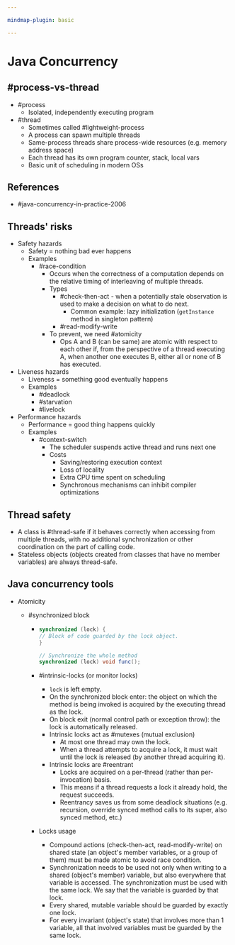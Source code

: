 ```yaml
---

mindmap-plugin: basic

---
```


# Java Concurrency

## #process-vs-thread
- #process
	- Isolated, independently executing program
- #thread
	- Sometimes called #lightweight-process
	- A process can spawn multiple threads
	- Same-process threads share process-wide resources (e.g. memory address space)
	- Each thread has its own program counter, stack, local vars
	- Basic unit of scheduling in modern OSs

## References
- #java-concurrency-in-practice-2006

## Threads' risks
- Safety hazards
	- Safety = nothing bad ever happens
	- Examples
		- #race-condition
			- Occurs when the correctness of a computation depends on the relative timing of interleaving of multiple threads.
			- Types
				- #check-then-act - when a potentially stale observation is used to make a decision on what to do next.
					- Common example: lazy initialization (`getInstance` method in singleton pattern)
				- #read-modify-write
			- To prevent, we need #atomicity
				- Ops A and B (can be same) are atomic with respect to each other if, from the perspective of a thread executing A, when another one executes B, either all or none of B has executed.
- Liveness hazards
	- Liveness = something good eventually happens
	- Examples
		- #deadlock
		- #starvation
		- #livelock
- Performance hazards
	- Performance = good thing happens quickly
	- Examples
		- #context-switch
			- The scheduler suspends active thread and runs next one
			- Costs
				- Saving/restoring execution context
				- Loss of locality
				- Extra CPU time spent on scheduling
				- Synchronous mechanisms can inhibit compiler optimizations

## Thread safety
- A class is #thread-safe if it behaves correctly when accessing from multiple threads, with no additional synchronization or other coordination on the part of calling code.
- Stateless objects (objects created from classes that have no member variables) are always thread-safe.

## Java concurrency tools
- Atomicity
	- #synchronized block

		-
		  ```java
		  synchronized (lock) {
		  // Block of code guarded by the lock object.
		  }
		  
		  // Synchronize the whole method
		  synchronized (lock) void func();
		  ```

		- #intrinsic-locks (or monitor locks)
			- `lock` is left empty.
			- On the synchronized block enter: the object on which the method is being invoked is acquired by the executing thread as the lock.
			- On block exit (normal control path or exception throw): the lock is automatically released.
			- Intrinsic locks act as #mutexes (mutual exclusion)
				- At most one thread may own the lock.
				- When a thread attempts to acquire a lock, it must wait until the lock is released (by another thread acquiring it).
			- Intrinsic locks are #reentrant
				- Locks are acquired on a per-thread (rather than per-invocation) basis.
				- This means if a thread requests a lock it already hold, the request succeeds.
				- Reentrancy saves us from some deadlock situations (e.g. recursion, override synced method calls to its super, also synced method, etc.)
		- Locks usage
			- Compound actions (check-then-act, read-modify-write) on shared state (an object's member variables, or a group of them) must be made atomic to avoid race condition.
			- Synchronization needs to be used not only when writing to a shared (object's member) variable, but also everywhere that variable is accessed. The synchronization must be used with the same lock. We say that the variable is guarded by that lock.
			- Every shared, mutable variable should be guarded by exactly one lock.
			- For every invariant (object's state) that involves more than 1 variable, all that involved variables must be guarded by the same lock.